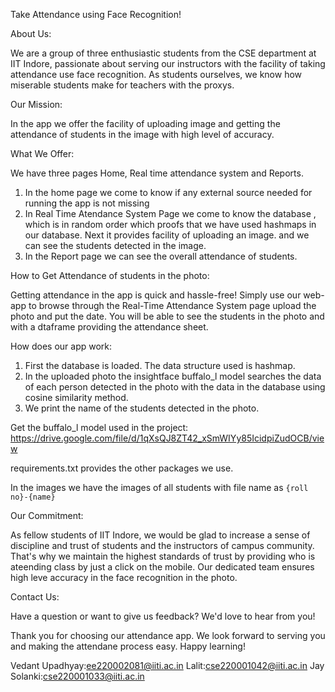 Take Attendance using Face Recognition!

About Us:

We are a group of three enthusiastic students from the CSE department at IIT Indore, passionate about serving our instructors with the facility of taking attendance use face recognition. As students ourselves, we know how miserable students make for teachers with the proxys.

Our Mission:

In the app we offer the facility of uploading image and getting the attendance of students in the image with high level of accuracy.

What We Offer:

We have three pages Home, Real time attendance system and Reports.

1. In the home page we come to know if any external source needed for running the app is not missing
2. In Real Time Atendance System Page we come to know the database , which is in random order which proofs that we have used hashmaps in our database. Next it provides facility of uploading an image. and we can see the students detected in the image.
3. In the Report page we can see the overall attendance of students.


How to Get Attendance of students in the photo:

Getting attendance in the app is quick and hassle-free! Simply use our web-app to browse through the Real-Time Attendance System page upload the photo and put the date. You will be able to see the students in the photo and with a dtaframe providing the attendance sheet.

How does our app work:

1. First the database is loaded. The data structure used is hashmap.
2. In the uploaded photo the insightface buffalo_l model searches the data of each person detected in the photo with the data in the    database using cosine similarity method.
3. We print the name of the students detected in the photo.

Get the buffalo_l model used in the project:
https://drive.google.com/file/d/1qXsQJ8ZT42_xSmWIYy85IcidpiZudOCB/view

requirements.txt provides the other packages we use.

In the images we have the images of all students with file name as `{roll no}-{name}` 

Our Commitment:

As fellow students of IIT Indore, we would be glad to increase a sense of discipline and trust of students and the instructors of campus community. That's why we maintain the highest standards of trust by providing who is ateending class by just a click on the mobile. Our dedicated team ensures high leve accuracy in the face recognition in the photo.

Contact Us:

Have a question or want to give us feedback? We'd love to hear from you! 

Thank you for choosing our attendance app. We look forward to serving you and making the attendane process easy. Happy learning!

Vedant Upadhyay:ee220002081@iiti.ac.in Lalit:cse220001042@iiti.ac.in Jay Solanki:cse220001033@iiti.ac.in
